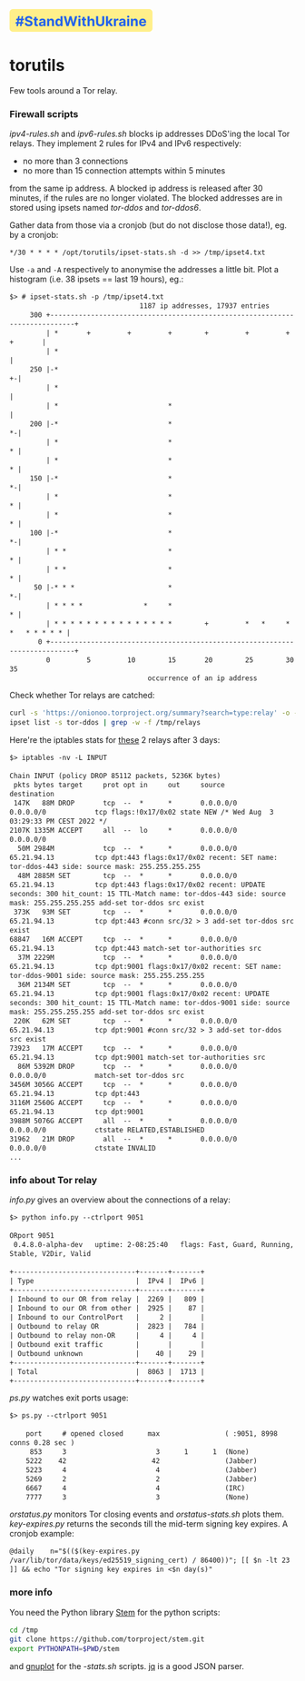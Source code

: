 [![StandWithUkraine](https://raw.githubusercontent.com/vshymanskyy/StandWithUkraine/main/badges/StandWithUkraine.svg)](https://github.com/vshymanskyy/StandWithUkraine/blob/main/docs/README.md)

# torutils
Few tools around a Tor relay.

### Firewall scripts
*ipv4-rules.sh* and *ipv6-rules.sh* blocks ip addresses DDoS'ing the local Tor relays.
They implement 2 rules for IPv4 and IPv6 respectively:

- no more than 3 connections
- no more than 15 connection attempts within 5 minutes

from the same ip address.
A blocked ip address is released after 30 minutes, if the rules are no longer violated. 
The blocked addresses are in stored using ipsets named *tor-ddos* and *tor-ddos6*.

Gather data from those via a cronjob (but do not disclose those data!), eg. by a cronjob:

```cron
*/30 * * * * /opt/torutils/ipset-stats.sh -d >> /tmp/ipset4.txt
```
Use `-a` and `-A` respectively to anonymise the addresses a little bit.
Plot a histogram (i.e. 38 ipsets == last 19 hours), eg.:

```console
$> # ipset-stats.sh -p /tmp/ipset4.txt
                                1187 ip addresses, 17937 entries                          
     300 +----------------------------------------------------------------------------+   
         | *       +         +         +        +         +         +         +       |   
         | *                                                                          |   
     250 |-*                                                                        +-|   
         | *                                                                          |   
         | *                           *                                              |   
     200 |-*                           *                                            *-|   
         | *                           *                                            * |   
         | *                           *                                            * |   
     150 |-*                           *                                            *-|   
         | *                           *                                            * |   
         | *                           *                                            * |   
     100 |-*                           *                                            *-|   
         | * *                         *                                            * |   
         | * *                         *                                            * |   
      50 |-* * *                       *                                            *-|   
         | * * * *               *     *                                            * |   
         | * * * * * * * * * * * * * * *        +         *   *     *   *   * * * * * |   
       0 +----------------------------------------------------------------------------+   
         0         5         10        15       20        25        30        35          
                                  occurrence of an ip address                             
```
Check whether Tor relays are catched:

```bash
curl -s 'https://onionoo.torproject.org/summary?search=type:relay' -o - | jq -cr '.relays[].a' | tr '\[\]" ,' ' ' | xargs -r -n 1 > /tmp/relays
ipset list -s tor-ddos | grep -w -f /tmp/relays
```
Here're the iptables stats for [these](https://metrics.torproject.org/rs.html#search/toralf) 2 relays after 3 days:

```console
$> iptables -nv -L INPUT

Chain INPUT (policy DROP 85112 packets, 5236K bytes)
 pkts bytes target     prot opt in     out     source               destination
 147K   88M DROP       tcp  --  *      *       0.0.0.0/0            0.0.0.0/0            tcp flags:!0x17/0x02 state NEW /* Wed Aug  3 03:29:33 PM CEST 2022 */
2107K 1335M ACCEPT     all  --  lo     *       0.0.0.0/0            0.0.0.0/0
  50M 2984M            tcp  --  *      *       0.0.0.0/0            65.21.94.13          tcp dpt:443 flags:0x17/0x02 recent: SET name: tor-ddos-443 side: source mask: 255.255.255.255
  48M 2885M SET        tcp  --  *      *       0.0.0.0/0            65.21.94.13          tcp dpt:443 flags:0x17/0x02 recent: UPDATE seconds: 300 hit_count: 15 TTL-Match name: tor-ddos-443 side: source mask: 255.255.255.255 add-set tor-ddos src exist
 373K   93M SET        tcp  --  *      *       0.0.0.0/0            65.21.94.13          tcp dpt:443 #conn src/32 > 3 add-set tor-ddos src exist
68847   16M ACCEPT     tcp  --  *      *       0.0.0.0/0            65.21.94.13          tcp dpt:443 match-set tor-authorities src
  37M 2229M            tcp  --  *      *       0.0.0.0/0            65.21.94.13          tcp dpt:9001 flags:0x17/0x02 recent: SET name: tor-ddos-9001 side: source mask: 255.255.255.255
  36M 2134M SET        tcp  --  *      *       0.0.0.0/0            65.21.94.13          tcp dpt:9001 flags:0x17/0x02 recent: UPDATE seconds: 300 hit_count: 15 TTL-Match name: tor-ddos-9001 side: source mask: 255.255.255.255 add-set tor-ddos src exist
 220K   62M SET        tcp  --  *      *       0.0.0.0/0            65.21.94.13          tcp dpt:9001 #conn src/32 > 3 add-set tor-ddos src exist
73923   17M ACCEPT     tcp  --  *      *       0.0.0.0/0            65.21.94.13          tcp dpt:9001 match-set tor-authorities src
  86M 5392M DROP       tcp  --  *      *       0.0.0.0/0            0.0.0.0/0            match-set tor-ddos src
3456M 3056G ACCEPT     tcp  --  *      *       0.0.0.0/0            65.21.94.13          tcp dpt:443
3116M 2560G ACCEPT     tcp  --  *      *       0.0.0.0/0            65.21.94.13          tcp dpt:9001
3988M 5076G ACCEPT     all  --  *      *       0.0.0.0/0            0.0.0.0/0            ctstate RELATED,ESTABLISHED
31962   21M DROP       all  --  *      *       0.0.0.0/0            0.0.0.0/0            ctstate INVALID
...
```
### info about Tor relay

*info.py* gives an overview about the connections of a relay:

```console
$> python info.py --ctrlport 9051

ORport 9051
 0.4.8.0-alpha-dev   uptime: 2-08:25:40   flags: Fast, Guard, Running, Stable, V2Dir, Valid

+------------------------------+-------+-------+
| Type                         |  IPv4 |  IPv6 |
+------------------------------+-------+-------+
| Inbound to our OR from relay |  2269 |   809 |
| Inbound to our OR from other |  2925 |    87 |
| Inbound to our ControlPort   |     2 |       |
| Outbound to relay OR         |  2823 |   784 |
| Outbound to relay non-OR     |     4 |     4 |
| Outbound exit traffic        |       |       |
| Outbound unknown             |    40 |    29 |
+------------------------------+-------+-------+
| Total                        |  8063 |  1713 |
+------------------------------+-------+-------+

```
*ps.py* watches exit ports usage:

```console
$> ps.py --ctrlport 9051

    port     # opened closed      max                ( :9051, 8998 conns 0.28 sec )
     853     3                      3      1      1  (None)
    5222    42                     42                (Jabber)
    5223     4                      4                (Jabber)
    5269     2                      2                (Jabber)
    6667     4                      4                (IRC)
    7777     3                      3                (None)
```

*orstatus.py* monitors Tor closing events and *orstatus-stats.sh* plots them. *key-expires.py* returns the seconds till the mid-term signing key expires. A cronjob example:

```cron
@daily    n="$(($(key-expires.py /var/lib/tor/data/keys/ed25519_signing_cert) / 86400))"; [[ $n -lt 23 ]] && echo "Tor signing key expires in <$n day(s)"
```
### more info
You need the Python library [Stem](https://stem.torproject.org/index.html) for the python scripts:

```bash
cd /tmp
git clone https://github.com/torproject/stem.git
export PYTHONPATH=$PWD/stem
```
and [gnuplot](http://www.gnuplot.info/) for the *-stats.sh* scripts.
[jq](https://stedolan.github.io/jq/) is a good JSON parser.

